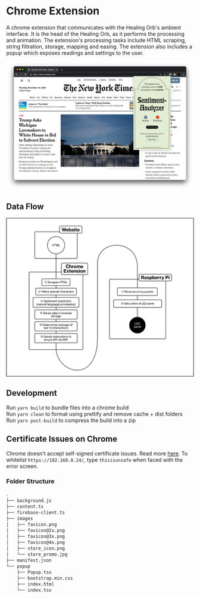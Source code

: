 # Chrome Extension

A chrome extension that communicates with the Healing Orb's ambient interface. It is the head of the Healing Orb, as it performs the processing and animation. The extension's processing tasks include HTML scraping, string filtration, storage, mapping and easing. The extension also includes a popup which exposes readings and settings to the user.

![Image](banner.png)

## Data Flow

![Illustration](illu.png)

## Development

Run `yarn build` to bundle files into a chrome build  
Run `yarn clean` to format using prettify and remove cache + dist folders  
Run `yarn post-build` to compress the build into a zip

## Certificate Issues on Chrome

Chrome doesn't accept self-signed certificate issues. Read more [here](https://stackoverflow.com/a/58957322/10653440). To whitelist `https://192.168.0.24/`, type `thisisunsafe` when faced with the error screen.

### Folder Structure

```
.
├── background.js
├── content.ts
├── firebase-client.ts
├── images
│   ├── favicon.png
│   ├── favicon@2x.png
│   ├── favicon@3x.png
│   ├── favicon@4x.png
│   ├── store_icon.png
│   └── store_promo.jpg
├── manifest.json
└── popup
    ├── Popup.tsx
    ├── bootstrap.min.css
    ├── index.html
    └── index.tsx
```
